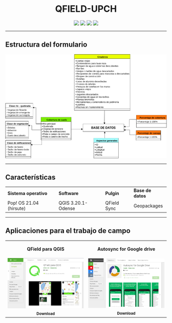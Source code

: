 <h1 align="center"><b>QFIELD-UPCH</b></h1>

<p align='center'>
 <a href="https://twitter.com/imt_innovlab"><img src="https://img.shields.io/badge/Twitter-1DA1F2?style=for-the-badge&logo=twitter&logoColor=white"></a> <a href="https://github.com/qgispe"><img src="https://img.shields.io/badge/qgis-peru-%233BB300.svg?&style=for-the-badge&logo=qgis&logoColor=white"></a> <a href=""><img src="https://img.shields.io/badge/Innovalab-pe-%23F7DF1E.svg?&style=for-the-badge&logo=my-cv&logoColor=white"></a> <a href="https://www.facebook.com/imt.innovlab"><img src="https://img.shields.io/badge/Facebook-1877F2?style=for-the-badge&logo=facebook&logoColor=white"></a>
</p>

-----

## **Estructura del formulario**

<p align="center"><img src="_img/qfield_db.png"></p>

-----
## **Características**
<table class="default" align="center">
  <tr>
    <td><b>Sistema operativo</b></td>
    <td><b>Software</b></td>
    <td><b>Pulgin</b></td>
    <td><b>Base de datos</b></td>
  </tr>
  <tr>
    <td>Pop! OS 21.04 (hirsute)</td>
    <td>QGIS 3.20.1-Odense</td>
    <td>QField Sync</td>
    <td>Geopackages</td>
  </tr>
</table>

-----

## **Aplicaciones para el trabajo de campo**
<table align="center">
 <tr>
  <th><p align="center">QField para QGIS</p></th>
  <th><p align="center">Autosync for Google drive</p></th>
 </tr>
 <tr>
  <td align="center">
   <a href="https://play.google.com/store/apps/details?id=ch.opengis.qfield&hl=es_PE&gl=US">
    <img src="_img/qfield.png" width="250px">
     <br/>
     <sub>
     <b>Download</b>
     </sub>
    </a>
   </td>
  <td align="center">
   <a href="https://play.google.com/store/apps/details?id=com.ttxapps.drivesync&hl=es_PE&gl=US">
    <img src="_img/qfield2.png" width="250px">
     <br/>
     <sub>
     <b>Download</b>
     </sub>
    </a>
  </td>
 </tr>
</table>
